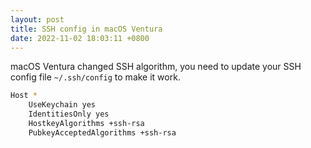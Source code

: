 ```yaml
---
layout: post
title: SSH config in macOS Ventura
date: 2022-11-02 18:03:11 +0800
---
```


macOS Ventura changed SSH algorithm, you need to update your SSH config file `~/.ssh/config` to make it work.

```bash
Host *
    UseKeychain yes
    IdentitiesOnly yes
    HostkeyAlgorithms +ssh-rsa
    PubkeyAcceptedAlgorithms +ssh-rsa
```
